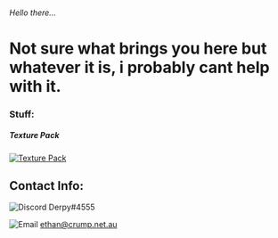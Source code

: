 
###### Hello there...

# Not sure what brings you here but whatever it is, i probably cant help with it.


### Stuff:

##### Texture Pack

[![`Texture Pack`](https://cdn.discordapp.com/attachments/584355797366997002/888760700921610270/nCqFcrzYSYmDUCl-1600x900-noPad.png)](https://dxrpy.github.io/Dxrpys-Garbage-Website/texture-pack)


















## Contact Info:
![`Discord`](https://cdn.discordapp.com/attachments/584355797366997002/888983547581431869/discord_logo-freelogovectors.net_-400x400.png)  Derpy#4555


![`Email`](https://cdn.discordapp.com/attachments/584355797366997002/888984411813609482/8fc37b74b608a622588fbaa361485f32.png) ethan@crump.net.au

